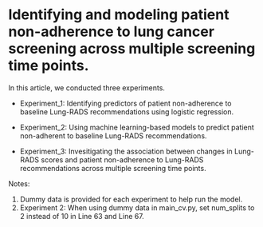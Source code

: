 # Identifying and modeling patient non-adherence to lung cancer screening across multiple screening time points.

In this article, we conducted three experiments.

* Experiment_1: Identifying predictors of patient non-adherence to baseline Lung-RADS recommendations using logistic regression.

* Experiment_2: Using machine learning-based models to predict patient non-adherent to baseline Lung-RADS recommendations.

* Experiment_3: Invesitigating the association between changes in Lung-RADS scores and patient non-adherence to Lung-RADS recommendations across multiple screening time points.


Notes:
1. Dummy data is provided for each experiment to help run the model.
2. Experiment 2: When using dummy data in main_cv.py, set num_splits to 2 instead of 10 in Line 63 and Line 67.
